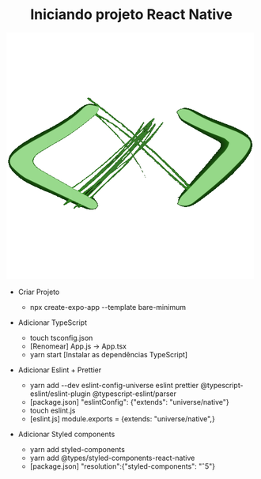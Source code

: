 <h1 align="center"> Iniciando projeto React Native </h1>
<img src='./src/assets/img/devtocruz.png'  style="align-self: center;"/>

- Criar Projeto

  - npx create-expo-app --template bare-minimum

- Adicionar TypeScript

  - touch tsconfig.json
  - [Renomear] App.js -> App.tsx
  - yarn start
    [Instalar as dependências TypeScript]

- Adicionar Eslint + Prettier

  - yarn add --dev eslint-config-universe eslint prettier @typescript-eslint/eslint-plugin @typescript-eslint/parser
  - [package.json] "eslintConfig": {"extends": "universe/native"}
  - touch eslint.js
  - [eslint.js] module.exports = {extends: "universe/native",}

- Adicionar Styled components

  - yarn add styled-components
  - yarn add @types/styled-components-react-native
  - [package.json] "resolution":{"styled-components": "ˆ5"}
